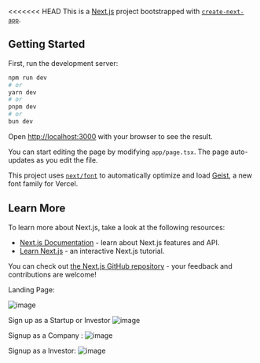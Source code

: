 <<<<<<< HEAD
This is a [Next.js](https://nextjs.org) project bootstrapped with [`create-next-app`](https://nextjs.org/docs/app/api-reference/cli/create-next-app).

## Getting Started

First, run the development server:

```bash
npm run dev
# or
yarn dev
# or
pnpm dev
# or
bun dev
```

Open [http://localhost:3000](http://localhost:3000) with your browser to see the result.

You can start editing the page by modifying `app/page.tsx`. The page auto-updates as you edit the file.

This project uses [`next/font`](https://nextjs.org/docs/app/building-your-application/optimizing/fonts) to automatically optimize and load [Geist](https://vercel.com/font), a new font family for Vercel.

## Learn More

To learn more about Next.js, take a look at the following resources:

- [Next.js Documentation](https://nextjs.org/docs) - learn about Next.js features and API.
- [Learn Next.js](https://nextjs.org/learn) - an interactive Next.js tutorial.

You can check out [the Next.js GitHub repository](https://github.com/vercel/next.js) - your feedback and contributions are welcome!

Landing Page:

![image](https://github.com/user-attachments/assets/94f50f29-bd2e-4250-8c27-fd2e83d131dc)

Sign up as a Startup or Investor
![image](https://github.com/user-attachments/assets/21871f83-31f4-4473-8248-073c069fda03)

Signup as a Company :
![image](https://github.com/user-attachments/assets/5099eba5-e762-4341-a40c-aac47e699558)

Signup as a Investor:
![image](https://github.com/user-attachments/assets/9c9d30a7-7761-4e79-92ce-93807de155d3)





